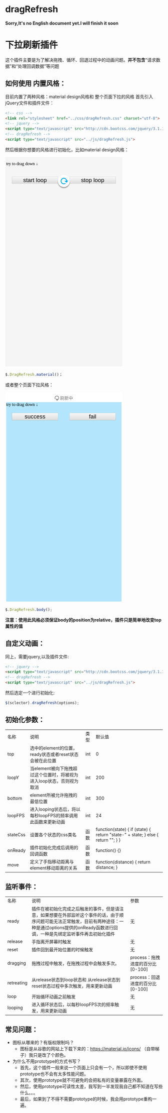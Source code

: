 # dragRefresh
**Sorry,It's no English document yet.I will finish it soon**

#  下拉刷新插件
这个插件主要是为了解决拖拽、循环、回退过程中的动画问题。**并不包含**“请求数据”和“处理回调数据”等问题
## 如何使用 内置风格：
目前内置了两种风格：material design风格和 整个页面下拉的风格
首先引入jQuery文件和插件文件：
```html
<!-- css -->
<link rel="stylesheet" href="../css/dragRefresh.css" charset="utf-8">
<!-- jquery -->
<script type="text/javascript" src="http://cdn.bootcss.com/jquery/3.1.1/jquery.js"></script>
<!-- dragRefresh -->
<script type="text/javascript" src="../js/dragRefresh.js">
```

然后根据你想要的风格进行初始化，比如material design风格：

![material design风格](./doc/image/1.png "material design风格")
```javascript
$.DragRefresh.material()；
```

或者整个页面下拉风格：

![整个页面下拉风格](./doc/image/2.png "整个页面下拉风格")
```javascript
$.DragRefresh.body();
```
**注意：使用此风格必须保证body的position为relative，插件只是简单地改变top属性的值**


## 自定义动画：
同上，需要jquery,以及插件文件:
```html
<!-- jquery -->
<script type="text/javascript" src="http://cdn.bootcss.com/jquery/3.1.1/jquery.js"></script>
<!-- dragRefresh -->
<script type="text/javascript" src="../js/dragRefresh.js">
```

然后选定一个进行初始化:
```javascript
$(sclector).dragRefresh(options);
```
## 初始化参数：
<table>
    <tr>
        <td>名称</td><td>说明</td><td>类型</td><td>默认值</td>
    </tr>
    <tr>
        <td>top</td><td>选中的element的位置，ready状态或者reset状态会被在此位置</td><td>int</td><td>0</td>
    </tr>
    <tr>
        <td>loopY</td><td>当element被向下拖拽超过这个位置时，将被视为进入loop状态，否则视为取消</td><td>int</td><td>200</td>
    </tr>
    <tr>
        <td>bottom</td><td>element所被允许拖拽的最低位置</td><td>int</td><td>300</td>
    </tr>
    <tr>
        <td>loopFPS</td><td>进入looping状态后，将以每秒loopFPS的频率调用此函数来更新动画</td><td>int</td><td>24</td>
    </tr>
    <tr>
        <td>stateCss</td><td>设置各个状态的css类名</td><td>函数</td><td>
        function(state) {
            if (state) {
                return "state-" + state;
            } else {
                return "";
            }
        }</td>
    </tr>
    <tr>
        <td>onReady</td><td>插件初始化完成后调用的回调函数</td><td>函数</td><td>function() {}</td>
    </tr>
    <tr>
        <td>move</td><td>定义了手指移动距离与element移动距离的关系</td><td>函数</td><td>function(distance) {
            return distance;
        }</td>
    </tr>
</table>

## 监听事件：
<table>
<tr>
    <td>名称</td><td>说明</td><td>参数</td>
</tr>

<tr>
    <td>ready</td><td>插件在被初始化完成之后触发的事件，但是请注意，如果想要在外部监听这个事件的话，由于顺序问题可能无法正常触发，目前有两种途径：一种是通过options提供的onReady函数进行回调，一种是先绑定监听事件再去初始化插件</td><td>无</td>
</tr>


<tr>
    <td>release</td><td>手指离开屏幕时触发</td><td>无</td>
</tr>
<tr>
    <td>reset</td><td>插件回到最开始位置的时候触发</td><td>无</td>
</tr>
<tr>
    <td>dragging</td><td>拖拽过程中触发，在拖拽过程中会触发多次。</td><td>process：拖拽进度的百分比[0-100]</td>
</tr>
<tr>
    <td>retreating</td><td>从release状态到loop状态和 从release状态到reset状态过程中多次触发，用来更新动画</td><td>process：回退进度的百分比[0-100]</td>
</tr>
<tr>
    <td>loop</td><td>开始循环动画之前触发</td><td>无</td>
</tr>
<tr>
    <td>looping</td><td>进入循环状态后，以每秒loopFPS次的频率触发，用来更新动画</td><td>无</td>
</tr>

</table>

## 常见问题：
* 图标从哪来的？有版权限制吗？
    * 图标是从谷歌的网站上下载下来的：https://material.io/icons/ （自带梯子）我只是改了个颜色。
* 为什么不用prototype的方式书写？
    * 首先，这个插件一般来说一个页面上只会有一个，所以即使不使用prototype也不会有太多性能问题。
    * 其次，使用prototype就不可避免的会把私有的变量暴露在外面。
    * 然后，使用prototype可读性太差，我写到一半发现我自己都不知道在写些什么。。。
    * 最后，如果到了不得不需要prototype的时候，我会用prototype重构一遍。
